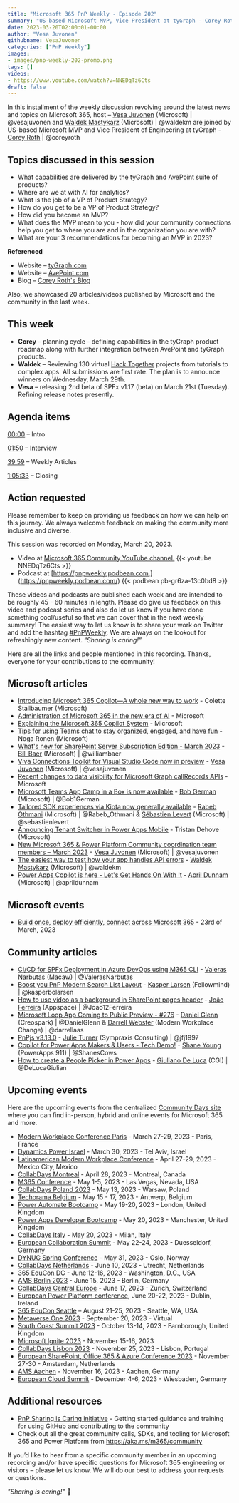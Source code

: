 ```yaml
---
title: "Microsoft 365 PnP Weekly - Episode 202"
summary: "US-based Microsoft MVP, Vice President at tyGraph - Corey Roth, joins Microsoft’s Vesa Juvonen and Waldek Mastykarz in a discussion around product strategy, AI for analytics, role of VP Product Strategy, on becoming and tips for becoming an MVP, plus 20 articles/videos."
date: 2023-03-20T02:00:01-00:00
author: "Vesa Juvonen"
githubname: VesaJuvonen
categories: ["PnP Weekly"]
images:
- images/pnp-weekly-202-promo.png
tags: []
videos:
- https://www.youtube.com/watch?v=NNEDqTz6Cts
draft: false
---
```


In this installment of the weekly discussion revolving around the latest news and topics on Microsoft 365, host – [Vesa Juvonen](https://twitter.com/vesajuvonen) (Microsoft) | @vesajuvonen and [Waldek Mastykarz](https://twitter.com/waldekm) (Microsoft) | @waldekm are joined by US-based Microsoft MVP and Vice President of Engineering at tyGraph - [Corey Roth](https://twitter.com/coreyroth) \| @coreyroth

## Topics discussed in this session

* What capabilities are delivered by the tyGraph and AvePoint suite of products?
* Where are we at with AI for analytics?
* What is the job of a VP of Product Strategy?
* How do you get to be a VP of Product Strategy?
* How did you become an MVP?
* What does the MVP mean to you - how did your community connections help you get to where you are and in the organization you are with?
* What are your 3 recommendations for becoming an MVP in 2023?

**Referenced**

* Website – [tyGraph.com](https://www.tygraph.com/)
* Website – [AvePoint.com](https://www.avepoint.com/)
* Blog – [Corey Roth's Blog](https://coreyroth.com/)

Also, we showcased 20 articles/videos published by Microsoft and the community in the last week.

## This week

* **Corey** – planning cycle - defining capabilities in the tyGraph product roadmap along with further integration between AvePoint and tyGraph products.
* **Waldek** – Reviewing 130 virtual [Hack Together](https://aka.ms/hack-together) projects from tutorials to complex apps. All submissions are first rate. The plan is to announce winners on Wednesday, March 29th.
* **Vesa** – releasing 2nd beta of SPFx v1.17 (beta) on March 21st (Tuesday). Refining release notes presently.

## Agenda items

[00:00](https://youtu.be/NNEDqTz6Cts?t=0) – Intro

[01:50](https://youtu.be/NNEDqTz6Cts?t=110) – Interview

[39:59](https://youtu.be/NNEDqTz6Cts?t=2399) – Weekly Articles

[1:05:33](https://youtu.be/NNEDqTz6Cts?t=3933) – Closing

## Action requested

Please remember to keep on providing us feedback on how we can help on this journey. We always welcome feedback on making the community more inclusive and diverse.

This session was recorded on Monday, March 20, 2023.

*   Video at [Microsoft 365 Community YouTube channel.](https://aka.ms/m365pnp-videos)
    {{< youtube NNEDqTz6Cts >}}
*   Podcast at [https://pnpweekly.podbean.com.](https://pnpweekly.podbean.com/)
    {{< podbean pb-gr6za-13c0bd8 >}}

These videos and podcasts are published each week and are intended to be roughly 45 - 60 minutes in length.  Please do give us feedback on this video and podcast series and also do let us know if you have done something cool/useful so that we can cover that in the next weekly summary! The easiest way to let us know is to share your work on Twitter and add the hashtag [#PnPWeekly](https://twitter.com/search?q=%23pnpweekly). We are always on the lookout for refreshingly new content. “_Sharing is caring!”_

Here are all the links and people mentioned in this recording. Thanks, everyone for your contributions to the community!

## Microsoft articles

* [Introducing Microsoft 365 Copilot—A whole new way to work](https://www.microsoft.com/microsoft-365/blog/2023/03/16/introducing-microsoft-365-copilot-a-whole-new-way-to-work/) - Colette Stallbaumer (Microsoft)
* [Administration of Microsoft 365 in the new era of AI](https://techcommunity.microsoft.com/t5/microsoft-365-blog/administration-of-microsoft-365-in-the-new-era-of-ai/ba-p/3767079) - Microsoft
* [Explaining the Microsoft 365 Copilot System](https://www.youtube.com/watch?v=8_lXSmlwk1s) - Microsoft
* [Tips for using Teams chat to stay organized, engaged, and have fun](https://techcommunity.microsoft.com/t5/microsoft-teams-blog/tips-for-using-teams-chat-to-stay-organized-engaged-and-have-fun/ba-p/3766735) - Noga Ronen (Microsoft)
* [What's new for SharePoint Server Subscription Edition - March 2023](https://techcommunity.microsoft.com/t5/microsoft-sharepoint-blog/what-s-new-for-sharepoint-server-subscription-edition-march-2023/ba-p/3768752) - [Bill Baer](https://twitter.com/williambaer) (Microsoft) | @williambaer
* [Viva Connections Toolkit for Visual Studio Code now in preview](https://devblogs.microsoft.com/microsoft365dev/preview-of-viva-connections-toolkit-for-vs-code/) - [Vesa Juvonen](https://twitter.com/vesajuvonen) (Microsoft) | @vesajuvonen
* [Recent changes to data visibility for Microsoft Graph callRecords APIs](https://devblogs.microsoft.com/microsoft365dev/recent-changes-to-data-visibility-for-microsoft-graph-callrecords-apis/) - Microsoft
* [Microsoft Teams App Camp in a Box is now available](https://devblogs.microsoft.com/microsoft365dev/microsoft-teams-app-camp-in-a-box-is-now-available/) - [Bob German](https://twitter.com/Bob1German) (Microsoft) | @Bob1German
* [Tailored SDK experiences via Kiota now generally available](https://devblogs.microsoft.com/microsoft365dev/tailored-sdk-experiences-via-kiota-now-generally-available/) - [Rabeb Othmani](https://twitter.com/Rabeb_Othmani) (Microsoft) | @Rabeb_Othmani & [Sébastien Levert](https://twitter.com/sebastienlevert) (Microsoft) | @sebastienlevert
* [Announcing Tenant Switcher in Power Apps Mobile](https://powerapps.microsoft.com/blog/switch-directories-in-power-apps-mobile/) - Tristan Dehove (Microsoft)
* [New Microsoft 365 & Power Platform Community coordination team members – March 2023](https://pnp.github.io/blog/post/new-community-team-members-march-2023/) - [Vesa Juvonen](https://twitter.com/vesajuvonen) (Microsoft) | @vesajuvonen
* [The easiest way to test how your app handles API errors](https://blog.mastykarz.nl/easiest-way-test-app-handles-api-errors/) - [Waldek Mastykarz](https://twitter.com/waldekm) (Microsoft) | @waldekm
* [Power Apps Copilot is here - Let's Get Hands On With It](https://www.youtube.com/watch?v=FMEQT8NC-5I) - [April Dunnam](https://twitter.com/aprildunnam) (Microsoft) | @aprildunnam

## Microsoft events

* [Build once, deploy efficiently, connect across Microsoft 365](https://developer.microsoft.com/reactor/events/18556/) - 23rd of March, 2023

## Community articles

* [CI/CD for SPFx Deployment in Azure DevOps using M365 CLI](https://pnp.github.io/blog/post/ci-cd-spfx-deployment-azure-devops-m365-cli/) - [Valeras Narbutas](https://twitter.com/ValerasNarbutas) (Macaw) | @ValerasNarbutas
* [Boost you PnP Modern Search List Layout](https://ms365thinking.blogspot.com/2023/03/boost-you-pnp-modern-search-list-layout.html) - [Kasper Larsen](https://twitter.com/kasperbolarsen) (Fellowmind) | @kasperbolarsen
* [How to use video as a background in SharePoint pages header](https://sharepoint.handsontek.net/2023/03/15/use-video-background-sharepoint-pages-header/) - [João Ferreira](https://twitter.com/Joao12Ferreira) (Appspace) | @Joao12Ferreira
* [Microsoft Loop App Coming to Public Preview - #276](https://www.messagecentershow.com/e/teams-explicit-consent-for-meetings-275/) - [Daniel Glenn](https://twitter.com/DanielGlenn) (Creospark) | @DanielGlenn & [Darrell Webster](https://twitter.com/darrellaas) (Modern Workplace Change) | @darrellaas
* [PnPjs v3.13.0](https://twitter.com/m365pnpjs/status/1636742492392419329) - [Julie Turner](https://twitter.com/jfj1997) (Sympraxis Consulting) | @jfj1997
* [Copilot for Power Apps Makers & Users - Tech Demo!](https://www.youtube.com/watch?v=EKwR8ln2mC4) - [Shane Young](https://twitter.com/ShanesCows) (PowerApps 911) | @ShanesCows
* [How to create a People Picker in Power Apps](https://www.youtube.com/watch?v=jd4lIXOC65E) - [Giuliano De Luca](https://twitter.com/DeLucaGiulian) (CGI) | @DeLucaGiulian

## Upcoming events

Here are the upcoming events from the centralized [Community Days site](https://communitydays.org/events?when=upcoming) where you can find in-person, hybrid and online events for Microsoft 365 and more.

* [Modern Workplace Conference Paris](https://modern-workplace.pro/) - March 27-29, 2023 - Paris, France
* [Dynamics Power Israel](https://www.communitydays.org/event/2023-03-30/dynamics-power-israel) - March 30, 2023 - Tel Aviv, Israel
* [Latinamerican Modern Workplace Conference](https://www.communitydays.org/event/2023-04-27/get-cslatam-conference-2023) - April 27-29, 2023 - Mexico City, Mexico
* [CollabDays Montreal](https://www.collabdays.org/2023-montreal/) - April 28, 2023 - Montreal, Canada
* [M365 Conference](https://m365conf.com/#!/) - May 1-5, 2023 - Las Vegas, Nevada, USA
* [CollabDays Poland 2023](https://www.communitydays.org/event/2023-05-13/collabdays-poland-2023) - May 13, 2023 - Warsaw, Poland
* [Techorama Belgium](https://www.techorama.be/) - May 15 - 17, 2023 - Antwerp, Belgium
* [Power Automate Bootcamp](https://www.communitydays.org/event/2023-05-19/power-automate-bootcamp-2023) - May 19-20, 2023 - London, United Kingdom
* [Power Apps Developer Bootcamp](https://www.communitydays.org/event/2023-05-20/power-apps-developer-bootcamp) - May 20, 2023 - Manchester, United Kingdom
* [CollabDays Italy](https://www.collabdays.org/2023-italy/) - May 20, 2023 - Milan, Italy
* [European Collaboration Summit](https://www.collabsummit.eu/) - May 22-24, 2023 - Duesseldorf, Germany
* [DYNUG Spring Conference](https://www.communitydays.org/event/2023-05-31/dynug-spring-conference) - May 31, 2023 - Oslo, Norway
* [CollabDays Netherlands](https://www.communitydays.org/event/2023-06-10/collabdays-netherlands-2023) - June 10, 2023 - Utrecht, Netherlands
* [365 EduCon DC](https://365educon.com/DC/) - June 12-16, 2023 - Washington, D.C., USA
* [AMS Berlin 2023](https://www.communitydays.org/event/2023-06-15/amsberlin-2023) - June 15, 2023 - Berlin, Germany
* [CollabDays Central Europe](https://www.collabdays.org/2023-ce/) - June 17, 2023 - Zurich, Switzerland
* [European Power Platform conference](https://www.sharepointeurope.com/european-power-platform-conference/), June 20-22, 2023 - Dublin, Ireland
* [365 EduCon Seattle](https://365educon.com/Seattle/) – August 21-25, 2023 - Seattle, WA, USA
* [Metaverse One 2023](https://www.communitydays.org/event/2023-09-20/metaverse-one-2023) - September 20, 2023 - Virtual
* [South Coast Summit 2023](https://www.southcoastsummit.com/) - October 13-14, 2023 - Farnborough, United Kingdom
* [Microsoft Ignite 2023](https://ignite.microsoft.com/) - November 15-16, 2023
* [CollabDays Lisbon 2023](https://www.collabdays.org/2023-lisbon/) - November 25, 2023 - Lisbon, Portugal
* [European SharePoint, Office 365 & Azure Conference 2023](https://www.sharepointeurope.com/) - November 27-30 - Amsterdam, Netherlands
* [AMS Aachen](https://www.communitydays.org/event/2023-11-16/ams-aachen) - November 16, 2023 - Aachen, Germany
* [European Cloud Summit](https://www.cloudsummit.eu/) - December 4-6, 2023 - Wiesbaden, Germany

## Additional resources

* [PnP Sharing is Caring initiative](https://aka.ms/sharing-is-caring) - Getting started guidance and training for using GitHub and contributing to the community
* Check out all the great community calls, SDKs, and tooling for Microsoft 365 and Power Platform from <https://aka.ms/m365/community>

If you’d like to hear from a specific community member in an upcoming recording and/or have specific questions for Microsoft 365 engineering or visitors – please let us know. We will do our best to address your requests or questions.

_"Sharing is caring!"_ 🧡
